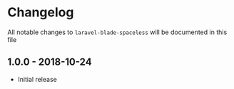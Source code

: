 # Changelog

All notable changes to `laravel-blade-spaceless` will be documented in this file

## 1.0.0 - 2018-10-24

- Initial release
